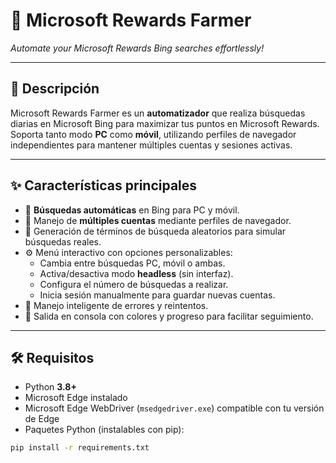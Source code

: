 # 🚀 Microsoft Rewards Farmer

_Automate your Microsoft Rewards Bing searches effortlessly!_

---

## 📖 Descripción

Microsoft Rewards Farmer es un **automatizador** que realiza búsquedas diarias en Microsoft Bing para maximizar tus puntos en Microsoft Rewards.  
Soporta tanto modo **PC** como **móvil**, utilizando perfiles de navegador independientes para mantener múltiples cuentas y sesiones activas.

---

## ✨ Características principales

- 🔎 **Búsquedas automáticas** en Bing para PC y móvil.  
- 👤 Manejo de **múltiples cuentas** mediante perfiles de navegador.  
- 🎲 Generación de términos de búsqueda aleatorios para simular búsquedas reales.  
- ⚙️ Menú interactivo con opciones personalizables:  
  - Cambia entre búsquedas PC, móvil o ambas.  
  - Activa/desactiva modo **headless** (sin interfaz).  
  - Configura el número de búsquedas a realizar.  
  - Inicia sesión manualmente para guardar nuevas cuentas.  
- 🔄 Manejo inteligente de errores y reintentos.  
- 🎨 Salida en consola con colores y progreso para facilitar seguimiento.  

---

## 🛠 Requisitos

- Python **3.8+**  
- Microsoft Edge instalado  
- Microsoft Edge WebDriver (`msedgedriver.exe`) compatible con tu versión de Edge  
- Paquetes Python (instalables con pip):

```bash
pip install -r requirements.txt
